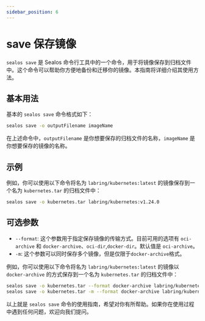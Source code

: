 ```yaml
---
sidebar_position: 6
---
```


# save 保存镜像

`sealos save` 是 Sealos 命令行工具中的一个命令，用于将镜像保存到归档文件中。这个命令可以帮助你方便地备份和迁移你的镜像。本指南将详细介绍其使用方法。

## 基本用法

基本的 `sealos save` 命令格式如下：

```bash
sealos save -o outputFilename imageName
```

在上述命令中，`outputFilename` 是你想要保存的归档文件的名称，`imageName` 是你想要保存的镜像的名称。

## 示例

例如，你可以使用以下命令将名为 `labring/kubernetes:latest` 的镜像保存到一个名为 `kubernetes.tar` 的归档文件中：

```bash
sealos save -o kubernetes.tar labring/kubernetes:v1.24.0
```

## 可选参数

-  `--format`: 这个参数用于指定保存镜像的传输方式。目前可用的选项有 `oci-archive` 和 `docker-archive`、`oci-dir`,`docker-dir`。默认值是 `oci-archive`。
- `-m`:  这个参数可以同时保存多个镜像，但是仅限于`docker-archive`格式。

例如，你可以使用以下命令将名为 `labring/kubernetes:latest` 的镜像以 `docker-archive` 的方式保存到一个名为 `kubernetes.tar` 的归档文件中：

```bash
sealos save -o kubernetes.tar --format docker-archive labring/kubernetes:v1.24.0
sealos save -o kubernetes.tar -m --format docker-archive labring/kubernetes:v1.24.0 labring/helm:v3.5.0
```

以上就是 `sealos save` 命令的使用指南，希望对你有所帮助。如果你在使用过程中遇到任何问题，欢迎向我们提问。
